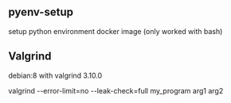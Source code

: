 ## pyenv-setup
setup python environment docker image (only worked with bash)

## Valgrind

debian:8 with valgrind 3.10.0

valgrind  --error-limit=no --leak-check=full my_program arg1 arg2
